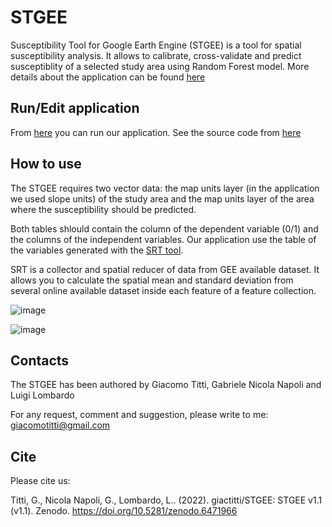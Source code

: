 # STGEE

Susceptibility Tool for Google Earth Engine (STGEE) is a tool for spatial susceptibility analysis. It allows to calibrate, cross-validate and predict susceptiblity of a selected study area using Random Forest model. More details about the application can be found [here](https://eartharxiv.org/repository/view/3173/)

## Run/Edit application

From [here](https://giacomotitti.users.earthengine.app/view/stgee) you can run our application. See the source code from [here](https://code.earthengine.google.com/?scriptPath=users%2Fgiacomotitti%2FSTGEE%3Amain)

## How to use

The STGEE requires two vector data: the map units layer (in the application we used slope units) of the study area and the map units layer of the area where the susceptibility should be predicted.

Both tables shlould contain the column of the dependent variable (0/1) and the columns of the independent variables. Our application use the table of the variables generated with the [SRT tool](https://github.com/giactitti/SRT).

SRT is a collector and spatial reducer of data from GEE available dataset. It allows you to calculate the spatial mean and standard deviation from several online available dataset inside each feature of a feature collection.

![image](https://user-images.githubusercontent.com/59020464/163784560-40c9adb7-ccc2-45c6-bd7b-0ec662b817e4.png)

![image](https://user-images.githubusercontent.com/59020464/163784965-3cff0b6d-0b0a-46f2-9e3f-7e3a95a39bca.png)

## Contacts

The STGEE has been authored by Giacomo Titti, Gabriele Nicola Napoli and Luigi Lombardo

For any request, comment and suggestion, please write to me: giacomotitti@gmail.com

## Cite

Please cite us:

Titti, G., Nicola Napoli, G., Lombardo, L.. (2022). giactitti/STGEE: STGEE v1.1 (v1.1). Zenodo. https://doi.org/10.5281/zenodo.6471966
